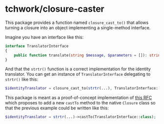 # tchwork/closure-caster

This package provides a function named `closure_cast_to()` that allows
turning a closure into an object implementing a single-method interface.

Imagine you have an interface like this:

```php
interface TranslatorInterface
{
    public function translate(string $message, $parameters = []): string;
}
```

And that the `strtr()` function is a correct implementation for the identity translator.
You can get an instance of `TranslatorInterface` delegating to `strtr()` like this:

```php
$identityTranslator = closure_cast_to(strtr(...), TranslatorInterface::class);
```

This package is meant as a proof-of-concept implementation of
[this RFC](https://wiki.php.net/rfc/allow_casting_closures_into_single-method_interface_implementations)
which proposes to add a new `castTo` method to the native `Closure`
class so that the previous example could be written like this:

```php
$identityTranslator = strtr(...)->castTo(TranslatorInterface::class);
```
